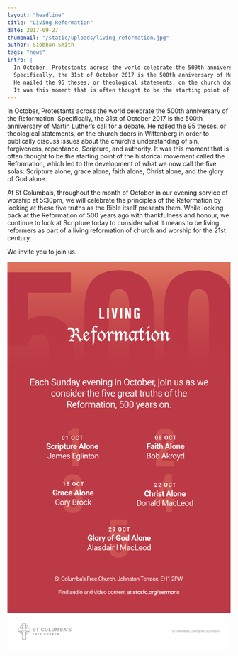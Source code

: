 ```yaml
---
layout: "headline"
title: "Living Reformation"
date: 2017-09-27
thumbnail: "/static/uploads/living_reformation.jpg"
author: Siobhan Smith
tags: "news"
intro: |
  In October, Protestants across the world celebrate the 500th anniversary of the Reformation.
  Specifically, the 31st of October 2017 is the 500th anniversary of Martin Luther’s call for a debate.
  He nailed the 95 theses, or theological statements, on the church doors in Wittenberg in order to publically discuss issues about the church’s understanding of sin, forgiveness, repentance, Scripture, and authority.
  It was this moment that is often thought to be the starting point of the historical movement called the Reformation, which led to the development of what we now call the five solas: Scripture alone, grace alone, faith alone, Christ alone, and the glory of God alone.
---
```

In October, Protestants across the world celebrate the 500th anniversary of the Reformation.
Specifically, the 31st of October 2017 is the 500th anniversary of Martin Luther’s call for a debate.
He nailed the 95 theses, or theological statements, on the church doors in Wittenberg in order to publically discuss issues about the church’s understanding of sin, forgiveness, repentance, Scripture, and authority.
It was this moment that is often thought to be the starting point of the historical movement called the Reformation, which led to the development of what we now call the five solas: Scripture alone, grace alone, faith alone, Christ alone, and the glory of God alone.

At St Columba’s, throughout the month of October in our evening service of worship at 5:30pm, we will celebrate the principles of the Reformation by looking at these five truths as the Bible itself presents them.
While looking back at the Reformation of 500 years ago with thankfulness and honour, we continue to look at Scripture today to consider what it means to be living reformers as part of a living reformation of church and worship for the 21st century.

We invite you to join us.

![](/static/uploads/living_reformation_flyer.jpg)
